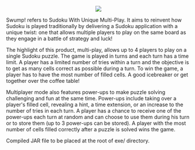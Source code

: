 <p align="center">
	<img src="https://raw.github.com/chrissng/Swump/master/exe/img/logo.png"/>
</p>

Swump! refers to Sudoku With Unique Multi-Play. It aims to reinvent how Sudoku is played traditionally by delivering a Sudoku application with a unique twist: one that allows multiple players to play on the same board as they engage in a battle of strategy and luck!

The highlight of this product, multi-play, allows up to 4 players to play on a single Sudoku puzzle. The game is played in turns and each turn has a time limit. A player has a limited number of tries within a turn and the objective is to get as many cells correct as possible during a turn. To win the game, a player has to have the most number of filled cells. A good icebreaker or get together over the coffee table!

Multiplayer mode also features power-ups to make puzzle solving challenging and fun at the same time. Power-ups include taking over a player's filled cell, revealing a hint, a time extension, or an increase to the number of tries in each turn. A player has a chance to receive one of the power-ups each turn at random and can choose to use them during his turn or to store them (up to 3 power-ups can be stored). A player with the most number of cells filled correctly after a puzzle is solved wins the game.

Compiled JAR file to be placed at the root of exe/ directory.